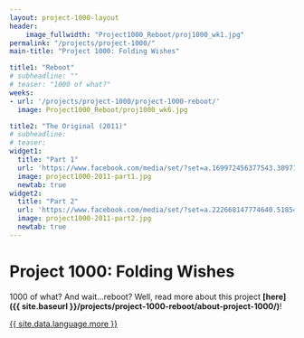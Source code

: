 ```yaml
---
layout: project-1000-layout
header:
    image_fullwidth: "Project1000_Reboot/proj1000_wk1.jpg"
permalink: "/projects/project-1000/"
main-title: "Project 1000: Folding Wishes"

title1: "Reboot"
# subheadline: ""
# teaser: "1000 of what?"
weeks:
- url: '/projects/project-1000/project-1000-reboot/'
  image: Project1000_Reboot/proj1000_wk6.jpg

title2: "The Original (2011)"
# subheadline:
# teaser:
widget1:
  title: "Part 1"
  url: 'https://www.facebook.com/media/set/?set=a.169972456377543.30971.100000943695001&type=1&l=085510f770'
  image: project1000-2011-part1.jpg
  newtab: true
widget2:
  title: "Part 2"
  url: 'https://www.facebook.com/media/set/?set=a.222668147774640.51854.100000943695001&type=1&l=6f2ec44c97'
  image: project1000-2011-part2.jpg
  newtab: true
---
```

# Project 1000: Folding Wishes

1000 of what? And wait...reboot? Well, read more about this project **[here]({{ site.baseurl }}/projects/project-1000-reboot/about-project-1000/)**!
<p><a class="button tiny radius" href="{{ site.baseurl}}/projects/project-1000/about-project-1000">{{ site.data.language.more }}</a></p>
